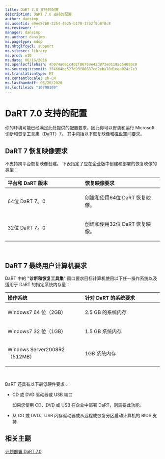 ```yaml
---
title: DaRT 7.0 支持的配置
description: DaRT 7.0 支持的配置
author: dansimp
ms.assetid: e9ee87b0-3254-4625-b178-17b2f5b8f8c8
ms.reviewer: ''
manager: dansimp
ms.author: dansimp
ms.pagetype: mdop
ms.mktglfcycl: support
ms.sitesec: library
ms.prod: w10
ms.date: 06/16/2016
ms.openlocfilehash: 4b074a061c402f86769e42d873e0119ac54080c0
ms.sourcegitcommit: 354664bc527d93f80687cd2eba70d1eea024c7c3
ms.translationtype: MT
ms.contentlocale: zh-CN
ms.lasthandoff: 06/26/2020
ms.locfileid: "10798109"
---
```

# DaRT 7.0 支持的配置


你的环境可能已经满足此处提供的配置要求，因此你可以安装和运行 Microsoft 诊断和恢复工具集（DaRT）7。 其中包括以下恢复映像和磁盘空间要求。

## DaRT 7 恢复映像要求


不支持跨平台恢复映像创建。 下表指定了应在企业版中创建和部署的恢复映像的类型：

<table>
<colgroup>
<col width="50%" />
<col width="50%" />
</colgroup>
<thead>
<tr class="header">
<th align="left">平台和 DaRT 版本</th>
<th align="left">恢复映像要求</th>
</tr>
</thead>
<tbody>
<tr class="odd">
<td align="left"><p>64位 DaRT 7。0</p></td>
<td align="left"><p>创建和使用64位 DaRT 恢复映像。</p></td>
</tr>
<tr class="even">
<td align="left"><p>32位 DaRT 7。0</p></td>
<td align="left"><p>创建和使用32位 DaRT 恢复映像。</p></td>
</tr>
</tbody>
</table>

 

## DaRT 7 最终用户计算机要求


DaRT 中的 "**诊断和恢复工具集**" 窗口要求目标计算机使用以下任一操作系统以及适用于 DaRT 的指定系统内存量：

<table>
<colgroup>
<col width="50%" />
<col width="50%" />
</colgroup>
<thead>
<tr class="header">
<th align="left">操作系统</th>
<th align="left">针对 DaRT 的系统要求</th>
</tr>
</thead>
<tbody>
<tr class="odd">
<td align="left"><p>Windows7 64 位（2GB）</p></td>
<td align="left"><p>2.5 GB 的系统内存</p></td>
</tr>
<tr class="even">
<td align="left"><p>Windows7 32 位（1GB）</p></td>
<td align="left"><p>1.5 GB 系统内存</p></td>
</tr>
<tr class="odd">
<td align="left"><p>Windows Server2008R2 （512MB）</p></td>
<td align="left"><p>1GB 系统内存</p></td>
</tr>
</tbody>
</table>

 

DaRT 还具有以下最低硬件要求：

-   CD 或 DVD 驱动器或 USB 端口

    如果您使用 CD、DVD 或 USB 在企业中部署 DaRT，则需要此功能。

-   从 CD 或 DVD、USB 闪存驱动器或从远程或恢复分区启动计算机的 BIOS 支持

## 相关主题


[计划部署 DaRT 7.0](planning-to-deploy-dart-70.md)

 

 





